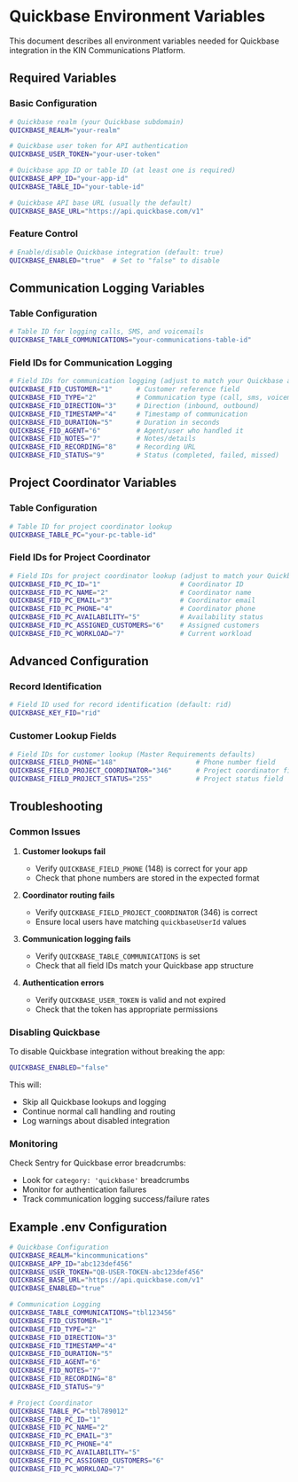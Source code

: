 # Quickbase Environment Variables

This document describes all environment variables needed for Quickbase integration in the KIN Communications Platform.

## Required Variables

### Basic Configuration
```bash
# Quickbase realm (your Quickbase subdomain)
QUICKBASE_REALM="your-realm"

# Quickbase user token for API authentication
QUICKBASE_USER_TOKEN="your-user-token"

# Quickbase app ID or table ID (at least one is required)
QUICKBASE_APP_ID="your-app-id"
QUICKBASE_TABLE_ID="your-table-id"

# Quickbase API base URL (usually the default)
QUICKBASE_BASE_URL="https://api.quickbase.com/v1"
```

### Feature Control
```bash
# Enable/disable Quickbase integration (default: true)
QUICKBASE_ENABLED="true"  # Set to "false" to disable
```

## Communication Logging Variables

### Table Configuration
```bash
# Table ID for logging calls, SMS, and voicemails
QUICKBASE_TABLE_COMMUNICATIONS="your-communications-table-id"
```

### Field IDs for Communication Logging
```bash
# Field IDs for communication logging (adjust to match your Quickbase app)
QUICKBASE_FID_CUSTOMER="1"      # Customer reference field
QUICKBASE_FID_TYPE="2"          # Communication type (call, sms, voicemail)
QUICKBASE_FID_DIRECTION="3"     # Direction (inbound, outbound)
QUICKBASE_FID_TIMESTAMP="4"     # Timestamp of communication
QUICKBASE_FID_DURATION="5"      # Duration in seconds
QUICKBASE_FID_AGENT="6"         # Agent/user who handled it
QUICKBASE_FID_NOTES="7"         # Notes/details
QUICKBASE_FID_RECORDING="8"     # Recording URL
QUICKBASE_FID_STATUS="9"        # Status (completed, failed, missed)
```

## Project Coordinator Variables

### Table Configuration
```bash
# Table ID for project coordinator lookup
QUICKBASE_TABLE_PC="your-pc-table-id"
```

### Field IDs for Project Coordinator
```bash
# Field IDs for project coordinator lookup (adjust to match your Quickbase app)
QUICKBASE_FID_PC_ID="1"                    # Coordinator ID
QUICKBASE_FID_PC_NAME="2"                  # Coordinator name
QUICKBASE_FID_PC_EMAIL="3"                 # Coordinator email
QUICKBASE_FID_PC_PHONE="4"                 # Coordinator phone
QUICKBASE_FID_PC_AVAILABILITY="5"          # Availability status
QUICKBASE_FID_PC_ASSIGNED_CUSTOMERS="6"    # Assigned customers
QUICKBASE_FID_PC_WORKLOAD="7"              # Current workload
```

## Advanced Configuration

### Record Identification
```bash
# Field ID used for record identification (default: rid)
QUICKBASE_KEY_FID="rid"
```

### Customer Lookup Fields
```bash
# Field IDs for customer lookup (Master Requirements defaults)
QUICKBASE_FIELD_PHONE="148"                    # Phone number field
QUICKBASE_FIELD_PROJECT_COORDINATOR="346"      # Project coordinator field
QUICKBASE_FIELD_PROJECT_STATUS="255"           # Project status field
```

## Troubleshooting

### Common Issues

1. **Customer lookups fail**
   - Verify `QUICKBASE_FIELD_PHONE` (148) is correct for your app
   - Check that phone numbers are stored in the expected format

2. **Coordinator routing fails**
   - Verify `QUICKBASE_FIELD_PROJECT_COORDINATOR` (346) is correct
   - Ensure local users have matching `quickbaseUserId` values

3. **Communication logging fails**
   - Verify `QUICKBASE_TABLE_COMMUNICATIONS` is set
   - Check that all field IDs match your Quickbase app structure

4. **Authentication errors**
   - Verify `QUICKBASE_USER_TOKEN` is valid and not expired
   - Check that the token has appropriate permissions

### Disabling Quickbase

To disable Quickbase integration without breaking the app:
```bash
QUICKBASE_ENABLED="false"
```

This will:
- Skip all Quickbase lookups and logging
- Continue normal call handling and routing
- Log warnings about disabled integration

### Monitoring

Check Sentry for Quickbase error breadcrumbs:
- Look for `category: 'quickbase'` breadcrumbs
- Monitor for authentication failures
- Track communication logging success/failure rates

## Example .env Configuration

```bash
# Quickbase Configuration
QUICKBASE_REALM="kincommunications"
QUICKBASE_APP_ID="abc123def456"
QUICKBASE_USER_TOKEN="QB-USER-TOKEN-abc123def456"
QUICKBASE_BASE_URL="https://api.quickbase.com/v1"
QUICKBASE_ENABLED="true"

# Communication Logging
QUICKBASE_TABLE_COMMUNICATIONS="tbl123456"
QUICKBASE_FID_CUSTOMER="1"
QUICKBASE_FID_TYPE="2"
QUICKBASE_FID_DIRECTION="3"
QUICKBASE_FID_TIMESTAMP="4"
QUICKBASE_FID_DURATION="5"
QUICKBASE_FID_AGENT="6"
QUICKBASE_FID_NOTES="7"
QUICKBASE_FID_RECORDING="8"
QUICKBASE_FID_STATUS="9"

# Project Coordinator
QUICKBASE_TABLE_PC="tbl789012"
QUICKBASE_FID_PC_ID="1"
QUICKBASE_FID_PC_NAME="2"
QUICKBASE_FID_PC_EMAIL="3"
QUICKBASE_FID_PC_PHONE="4"
QUICKBASE_FID_PC_AVAILABILITY="5"
QUICKBASE_FID_PC_ASSIGNED_CUSTOMERS="6"
QUICKBASE_FID_PC_WORKLOAD="7"
```

